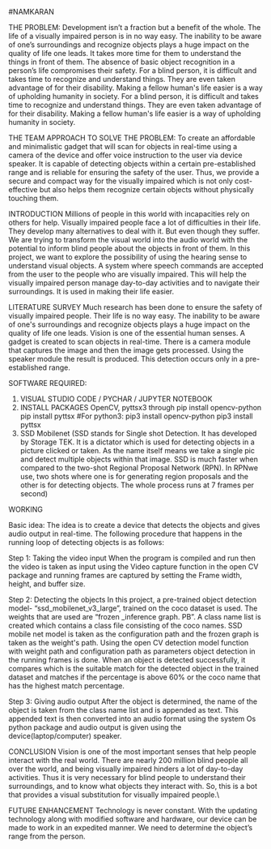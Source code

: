 #NAMKARAN

THE PROBLEM:
Development isn’t a fraction but a benefit of the whole. The life of a visually impaired person is in no way easy. The inability to be aware of one’s surroundings and recognize objects plays a huge impact on the quality of life one leads. It takes more time for them to understand the things in front of them. The absence of basic object recognition in a person’s life compromises their safety. For a blind person, it is difficult and takes time to recognize and understand things. They are even 
taken advantage of for their disability. Making a fellow human's life easier is a way of upholding humanity in society. For a blind person, it is difficult and takes time to recognize and understand things. They are even taken advantage of for their disability. Making a fellow human's life easier is a way of upholding humanity in society.

THE TEAM APPROACH TO SOLVE THE PROBLEM:
To create an affordable and minimalistic gadget that will scan for objects in real-time using a camera of the device and offer voice instruction to the user via device speaker. It is capable of detecting objects within a certain pre-established range and is reliable for ensuring the safety of the user. Thus, we provide a secure and compact way for the visually impaired which is not only cost-effective but also helps them recognize certain objects without physically touching them.

INTRODUCTION
Millions of people in this world with incapacities rely on others for help. Visually impaired people face a lot of difficulties in their life. They develop many alternatives to deal with it. But even though they suffer. We are trying to transform the visual world into the audio world with the potential to inform blind people about the objects in front of them. In this project, we want to explore the possibility of using the hearing sense to understand visual objects. A system where speech commands are accepted from the user to the people who are visually impaired. This will help the visually impaired person manage day-to-day activities and to navigate their surroundings. It is used in making their life easier.

LITERATURE SURVEY
Much research has been done to ensure the safety of visually impaired people. Their life is no way easy. The inability to be aware of one's surroundings and recognize objects plays a huge impact on the quality of life one leads. Vision is one of the essential human senses. A gadget is created to scan objects in real-time. There is a camera module that captures the image and then the image gets processed. Using the speaker module the result is produced. This detection occurs only in a pre-established range.

SOFTWARE REQUIRED:
1. VISUAL STUDIO CODE / PYCHAR / JUPYTER NOTEBOOK
2. INSTALL PACKAGES OpenCV, pyttsx3 through 
              pip install opencv-python
              pip install pyttsx
              #For python3:
              pip3 install opencv-python
              pip3 install pyttsx                     
3. SSD Mobilenet (SSD stands for Single shot Detection. It has developed by Storage TEK. It is a dictator which is used for detecting objects in a picture clicked or taken. As the name itself means we take a single pic and detect multiple objects within that image. SSD is much faster when compared to the two-shot Regional Proposal Network (RPN). In RPNwe use, two shots where one is for generating region proposals and the other is for detecting objects. The whole process runs at 7 frames per second)

WORKING

Basic idea:
The idea is to create a device that detects the objects and gives audio output in real-time. The following procedure that happens in the running loop of detecting objects is as follows:

Step 1: Taking the video input
When the program is compiled and run then the video is taken as input using the Video capture function in the open CV package and running frames are captured by setting the Frame width, height, and buffer size.

Step 2: Detecting the objects
In this project, a pre-trained object detection model- “ssd_mobilenet_v3_large”, trained on the coco dataset is used. The weights that are used are “frozen _inference graph. PB”. A class name list is created which contains a class file consisting of the coco names. SSD mobile net model is taken as the configuration path and the frozen graph is taken as the weight's path. Using the open CV detection model function with weight path and configuration path as parameters object detection in the running frames is done. When an object is detected successfully, it compares which is the suitable match for the detected object in the trained dataset and matches if the percentage is above 60% or the coco name that has the highest match percentage.

Step 3: Giving audio output
After the object is determined, the name of the object is taken from the class name list and is appended as text. This appended text is then converted into an audio format using the system Os python package and audio output is given using the device(laptop/computer) speaker.


CONCLUSION
Vision is one of the most important senses that help people interact with the real world. There are nearly 200 million blind people all over the world, and being visually impaired hinders a lot of day-to-day activities. Thus it is very necessary for blind people to understand their surroundings, and to know what objects they interact with. So, this is a bot that provides a visual substitution for visually impaired people.\


FUTURE ENHANCEMENT
Technology is never constant. With the updating technology along with modified software and hardware, our device can be made to work in an expedited manner. We need to determine the object’s range from the person.


